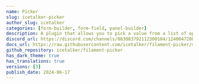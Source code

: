 ```yaml
---
name: Picker
slug: icetalker-picker
author_slug: icetalker
categories: [form-builder, form-field, panel-builder]
description: A plugin that allows you to pick a value from a list of options.
discord_url: https://discord.com/channels/883083792112300104/1240047208078770186
docs_url: https://raw.githubusercontent.com/icetalker/filament-picker/main/README.md
github_repository: icetalker/filament-picker
has_dark_theme: true
has_translations: true
versions: [3]
publish_date: 2024-06-17
---
```

